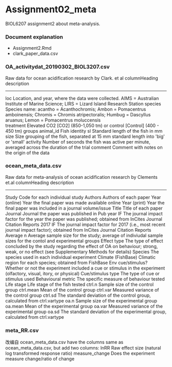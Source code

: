 # Assignment02_meta
BIOL6207 assignment2 about meta-analysis.
### Document explanation
- Assignment2.Rmd
- clark_paper_data.csv

### OA_activitydat_20190302_BIOL3207.csv ###
Raw data for ocean acidification research by Clark. et al
columnHeading		description	
-------------		-----------	
loc                 Location, and year, where the data were collected. AIMS = Australian Institute of Marine Science; LIRS = Lizard Island Research Station
species		    	Species name: acantho = Acanthochromis; Ambon = Pomacentrus amboinensis; Chromis = Chromis atripectoralis; Humbug = Dascyllus aruanus; Lemon = Pomacentrus moluccensis	
treatment		    Elevated CO2 [CO2] (850-1,050 tm) or control [Control] (400 - 450 tm) groups
animal_id		    Fish identity
sl		        	Standard length of the fish in mm
size		       	Size grouping of the fish, separated at 15 mm standard length into 'big' or 'small'
activity	    	Number of seconds the fish was active per minute, averaged across the duration of the trial
comment		    	Comment with notes on the origin of the data

### ocean_meta_data.csv ###
Raw data for meta-analysis of ocean acidification research by Clements et.al
columnHeading		description	
-------------		-----------	
Study           	Code for each individual study
Authors	            Authors of each paper
Year (online)	    Year the final paper was made available online
Year (print)	    Year the final paper was included in a journal volume/issue
Title	            Title of each paper
Journal	            Journal the paper was published in
Pub year IF     	The journal impact factor for the year the paper was published; obtained from InCites Journal Citation Reports
2017 IF	            The journal impact factor for 2017 (i.e., most recent journal impact factor); obtained from InCites Journal Citation Reports
Average n       	Average sample size for the study; average of indiviudal sample sizes for the contol and experimental groups
Effect type     	The type of effect concluded by the study regarding the effect of OA on behaviour; strong, weak, or no effect (see Supplementary Methods for details)
Species         	The species used in each individual experiment
Climate (FishBase)	Climatic region for each species; obtained from FishBase
Env cue/stimulus?	Whether or not the experiment included a cue or stimulus in the experiment (olfactory, visual, itory, or physical)
Cue/stimulus type	The type of cue or stimulus used
Behavioural metric	The specific measure of behaviour tested
Life stage	        Life stage of the fish tested
ctrl.n	            Sample size of the control group
ctrl.mean           Mean of the control group
ctrl.var        	Measured variance of the control group
ctrl.sd         	The standard deviation of the control group, calculated from ctrl.vartype
oa.n	            Sample size of the experimental group
oa.mean         	Mean of the experimental group
oa.var          	Measured variance of the experimental group
oa.sd	            The standard deviation of the experimental group, calculated from ctrl.vartype

### meta_RR.csv ###
改编自 ocean_meta_data.csv
have the columns same as ocean_meta_data.csv, but add two columns:
lnRR	            Raw effect size (natural log transformed response ratio)
measure_change      Does the experiment measure change/ratio of change